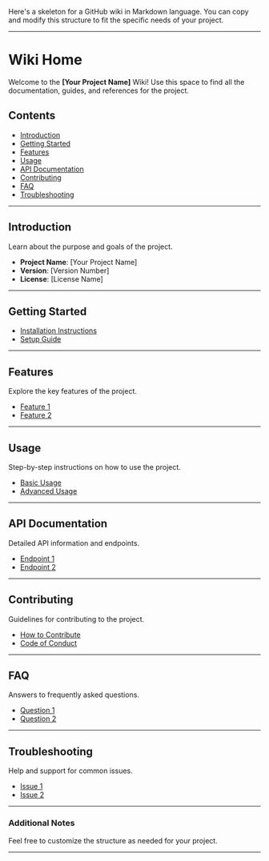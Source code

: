 Here's a skeleton for a GitHub wiki in Markdown language. You can copy and modify this structure to fit the specific needs of your project.

---

# Wiki Home

Welcome to the **[Your Project Name]** Wiki! Use this space to find all the documentation, guides, and references for the project.

## Contents

- [Introduction](#introduction)
- [Getting Started](getting-started.md)
- [Features](features.md)
- [Usage](usage.md)
- [API Documentation](api-documentation.md)
- [Contributing](contributing.md)
- [FAQ](faq.md)
- [Troubleshooting](troubleshooting.md)

---

## Introduction

Learn about the purpose and goals of the project.

- **Project Name**: [Your Project Name]
- **Version**: [Version Number]
- **License**: [License Name]

---

## Getting Started

- [Installation Instructions](getting-started.md#installation)
- [Setup Guide](getting-started.md#setup-guide)

---

## Features

Explore the key features of the project.

- [Feature 1](features.md#feature-1)
- [Feature 2](features.md#feature-2)

---

## Usage

Step-by-step instructions on how to use the project.

- [Basic Usage](usage.md#basic-usage)
- [Advanced Usage](usage.md#advanced-usage)

---

## API Documentation

Detailed API information and endpoints.

- [Endpoint 1](api-documentation.md#endpoint-1)
- [Endpoint 2](api-documentation.md#endpoint-2)

---

## Contributing

Guidelines for contributing to the project.

- [How to Contribute](contributing.md#how-to-contribute)
- [Code of Conduct](contributing.md#code-of-conduct)

---

## FAQ

Answers to frequently asked questions.

- [Question 1](faq.md#question-1)
- [Question 2](faq.md#question-2)

---

## Troubleshooting

Help and support for common issues.

- [Issue 1](troubleshooting.md#issue-1)
- [Issue 2](troubleshooting.md#issue-2)

---

### Additional Notes

Feel free to customize the structure as needed for your project.

---
